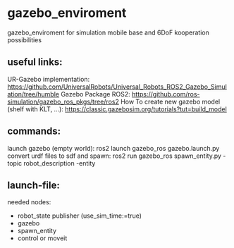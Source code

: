 # gazebo_enviroment
gazebo_enviroment for simulation mobile base and 6DoF kooperation possibilities

## useful links:
UR-Gazebo implementation: https://github.com/UniversalRobots/Universal_Robots_ROS2_Gazebo_Simulation/tree/humble
Gazebo Package ROS2: https://github.com/ros-simulation/gazebo_ros_pkgs/tree/ros2
How To create new gazebo model (shelf with KLT, ...): https://classic.gazebosim.org/tutorials?tut=build_model

## commands:
launch gazebo (empty world): ros2 launch gazebo_ros gazebo.launch.py
convert urdf files to sdf and spawn: ros2 run gazebo_ros spawn_entity.py -topic robot_description -entity <name>


## launch-file:
needed nodes:
- robot_state publisher (use_sim_time:=true)
- gazebo
- spawn_entity 
- control or moveit
